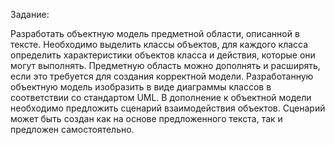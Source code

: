 Задание:

Разработать объектную модель предметной области, описанной в тексте. Необходимо выделить классы объектов, для каждого класса определить характеристики объектов класса и действия, которые они могут выполнять. Предметную область можно дополнять и расширять, если это требуется для создания корректной модели. Разработанную объектную модель изобразить в виде диаграммы классов в соответствии со стандартом UML. В дополнение к объектной модели необходимо предложить сценарий взаимодействия объектов. Сценарий может быть создан как на основе предложенного текста, так и предложен самостоятельно.

